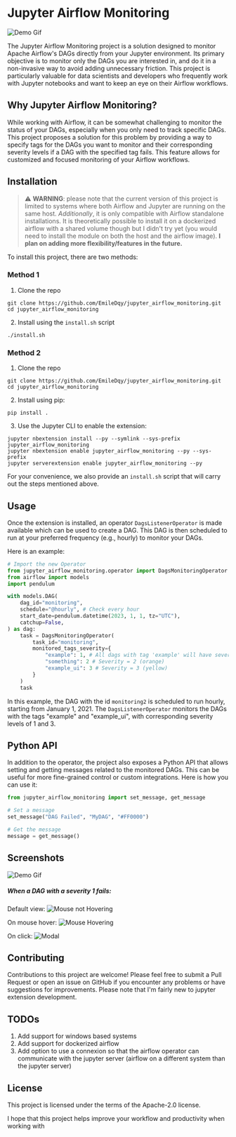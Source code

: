 # Jupyter Airflow Monitoring
![Demo Gif](./images/demo.gif)

The Jupyter Airflow Monitoring project is a solution designed to monitor Apache Airflow's DAGs directly from your Jupyter environment. Its primary objective is to monitor only the DAGs you are interested in, and do it in a non-invasive way to avoid adding unnecessary friction. This project is particularly valuable for data scientists and developers who frequently work with Jupyter notebooks and want to keep an eye on their Airflow workflows.

## Why Jupyter Airflow Monitoring?

While working with Airflow, it can be somewhat challenging to monitor the status of your DAGs, especially when you only need to track specific DAGs. This project proposes a solution for this problem by providing a way to specify tags for the DAGs you want to monitor and their corresponding severity levels if a DAG with the specified tag fails. This feature allows for customized and focused monitoring of your Airflow workflows. 

## Installation

> :warning: **WARNING**: please note that the current version of this project is limited to systems where both Airflow and Jupyter are running on the same host. *Additionally*, it is only compatible with Airflow standalone installations. It is theoretically possible to install it on a dockerized airflow with a shared volume though but I didn't try yet (you would need to install the module on both the host and the airflow image). 
__I plan on adding more flexibility/features in the future.__

To install this project, there are two methods:

### Method 1
1. Clone the repo
```
git clone https://github.com/EmileDqy/jupyter_airflow_monitoring.git
cd jupyter_airflow_monitoring
```

2. Install using the `install.sh` script
```
./install.sh
```

### Method 2
1. Clone the repo
```
git clone https://github.com/EmileDqy/jupyter_airflow_monitoring.git
cd jupyter_airflow_monitoring
```

2. Install using pip:
```
pip install .
```

3. Use the Jupyter CLI to enable the extension:

```
jupyter nbextension install --py --symlink --sys-prefix jupyter_airflow_monitoring
jupyter nbextension enable jupyter_airflow_monitoring --py --sys-prefix
jupyter serverextension enable jupyter_airflow_monitoring --py 
```

For your convenience, we also provide an `install.sh` script that will carry out the steps mentioned above.

## Usage

Once the extension is installed, an operator `DagsListenerOperator` is made available which can be used to create a DAG. This DAG is then scheduled to run at your preferred frequency (e.g., hourly) to monitor your DAGs.

Here is an example:

```python
# Import the new Operator
from jupyter_airflow_monitoring.operator import DagsMonitoringOperator
from airflow import models
import pendulum

with models.DAG(
    dag_id="monitoring",
    schedule="@hourly", # Check every hour
    start_date=pendulum.datetime(2023, 1, 1, tz="UTC"),
    catchup=False,
) as dag:
    task = DagsMonitoringOperator(
        task_id="monitoring", 
        monitored_tags_severity={
            "example": 1, # All dags with tag 'example' will have severity=1 (red) when they fail
            "something": 2 # Severity = 2 (orange)
            "example_ui": 3 # Severity = 3 (yellow)
        }
    )
    task
```

In this example, the DAG with the id `monitoring2` is scheduled to run hourly, starting from January 1, 2021. The `DagsListenerOperator` monitors the DAGs with the tags "example" and "example_ui", with corresponding severity levels of 1 and 3.

## Python API

In addition to the operator, the project also exposes a Python API that allows setting and getting messages related to the monitored DAGs. This can be useful for more fine-grained control or custom integrations. Here is how you can use it:

```python
from jupyter_airflow_monitoring import set_message, get_message

# Set a message
set_message("DAG Failed", "MyDAG", "#FF0000")

# Get the message
message = get_message()
```

## Screenshots

![Demo Gif](./images/demo.gif)

##### When a DAG with a severity 1 fails:
Default view:
![Mouse not Hovering](./images/nohover.png)

On mouse hover:
![Mouse Hovering](./images/hover.png)

On click:
![Modal](./images/modal.png)


## Contributing

Contributions to this project are welcome! Please feel free to submit a Pull Request or open an issue on GitHub if you encounter any problems or have suggestions for improvements. Please note that I'm fairly new to jupyter extension development.

## TODOs

1) Add support for windows based systems
2) Add support for dockerized airflow
3) Add option to use a connexion so that the airflow operator can communicate with the jupyter server (airflow on a different system than the jupyter server)

## License

This project is licensed under the terms of the Apache-2.0 license.

I hope that this project helps improve your workflow and productivity when working with